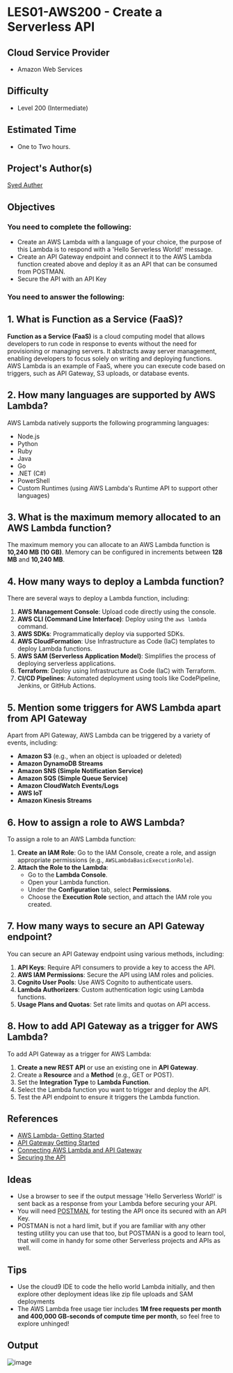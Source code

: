 # LES01-AWS200 - Create a Serverless API 
## Cloud Service Provider
- Amazon Web Services

## Difficulty
- Level 200 (Intermediate)

## Estimated Time
- One to Two hours. 

## Project's Author(s)

[Syed Auther](https://twitter.com/syedauther)

## Objectives

### You need to complete the following:
- Create an AWS Lambda with a language of your choice, the purpose of this Lambda is to respond with a 'Hello Serverless World!' message.
- Create an API Gateway endpoint and connect it to the AWS Lambda function created above and deploy it as an API that can be consumed from POSTMAN.
- Secure the API with an API Key

### You need to answer the following:

## 1. What is Function as a Service (FaaS)?

**Function as a Service (FaaS)** is a cloud computing model that allows developers to run code in response to events without the need for provisioning or managing servers. It abstracts away server management, enabling developers to focus solely on writing and deploying functions. AWS Lambda is an example of FaaS, where you can execute code based on triggers, such as API Gateway, S3 uploads, or database events.

## 2. How many languages are supported by AWS Lambda?

AWS Lambda natively supports the following programming languages:
- Node.js
- Python
- Ruby
- Java
- Go
- .NET (C#)
- PowerShell
- Custom Runtimes (using AWS Lambda's Runtime API to support other languages)

## 3. What is the maximum memory allocated to an AWS Lambda function?

The maximum memory you can allocate to an AWS Lambda function is **10,240 MB (10 GB)**. Memory can be configured in increments between **128 MB** and **10,240 MB**.

## 4. How many ways to deploy a Lambda function?

There are several ways to deploy a Lambda function, including:
1. **AWS Management Console**: Upload code directly using the console.
2. **AWS CLI (Command Line Interface)**: Deploy using the `aws lambda` command.
3. **AWS SDKs**: Programmatically deploy via supported SDKs.
4. **AWS CloudFormation**: Use Infrastructure as Code (IaC) templates to deploy Lambda functions.
5. **AWS SAM (Serverless Application Model)**: Simplifies the process of deploying serverless applications.
6. **Terraform**: Deploy using Infrastructure as Code (IaC) with Terraform.
7. **CI/CD Pipelines**: Automated deployment using tools like CodePipeline, Jenkins, or GitHub Actions.

## 5. Mention some triggers for AWS Lambda apart from API Gateway

Apart from API Gateway, AWS Lambda can be triggered by a variety of events, including:
- **Amazon S3** (e.g., when an object is uploaded or deleted)
- **Amazon DynamoDB Streams**
- **Amazon SNS (Simple Notification Service)**
- **Amazon SQS (Simple Queue Service)**
- **Amazon CloudWatch Events/Logs**
- **AWS IoT**
- **Amazon Kinesis Streams**

## 6. How to assign a role to AWS Lambda?

To assign a role to an AWS Lambda function:
1. **Create an IAM Role**: Go to the IAM Console, create a role, and assign appropriate permissions (e.g., `AWSLambdaBasicExecutionRole`).
2. **Attach the Role to the Lambda**:
   - Go to the **Lambda Console**.
   - Open your Lambda function.
   - Under the **Configuration** tab, select **Permissions**.
   - Choose the **Execution Role** section, and attach the IAM role you created.

## 7. How many ways to secure an API Gateway endpoint?

You can secure an API Gateway endpoint using various methods, including:
1. **API Keys**: Require API consumers to provide a key to access the API.
2. **AWS IAM Permissions**: Secure the API using IAM roles and policies.
3. **Cognito User Pools**: Use AWS Cognito to authenticate users.
4. **Lambda Authorizers**: Custom authentication logic using Lambda functions.
5. **Usage Plans and Quotas**: Set rate limits and quotas on API access.

## 8. How to add API Gateway as a trigger for AWS Lambda?

To add API Gateway as a trigger for AWS Lambda:
1. **Create a new REST API** or use an existing one in **API Gateway**.
2. Create a **Resource** and a **Method** (e.g., GET or POST).
3. Set the **Integration Type** to **Lambda Function**.
4. Select the Lambda function you want to trigger and deploy the API.
5. Test the API endpoint to ensure it triggers the Lambda function.

## References
- [AWS Lambda- Getting Started](https://aws.amazon.com/lambda/getting-started/)
- [API Gateway Getting Started](https://aws.amazon.com/api-gateway/getting-started/)
- [Connecting AWS Lambda and API Gateway](https://docs.aws.amazon.com/lambda/latest/dg/services-apigateway-tutorial.html)
- [Securing the API](https://docs.aws.amazon.com/apigateway/latest/developerguide/apigateway-control-access-to-api.html)

## Ideas
- Use a browser to see if the output message 'Hello Serverless World!' is sent back as a response from your Lambda before securing your API. 
- You will need [POSTMAN](https://learning.postman.com/docs/getting-started/introduction/), for testing the API once its secured with an API Key. 
- POSTMAN is not a hard limit, but if you are familiar with any other testing utility you can use that too, but POSTMAN is a good to learn tool, that will come in handy for some other Serverless projects and APIs as well. 

## Tips
- Use the cloud9 IDE to code the hello world Lambda initially, and then explore other deployment ideas like zip file uploads and SAM deployments
- The AWS Lambda free usage tier includes **1M free requests per month and 400,000 GB-seconds of compute time per month**, so feel free to explore unhinged! 

## Output
![image](https://github.com/user-attachments/assets/eccf55ed-f310-4544-9c4a-b95570e8968c)
